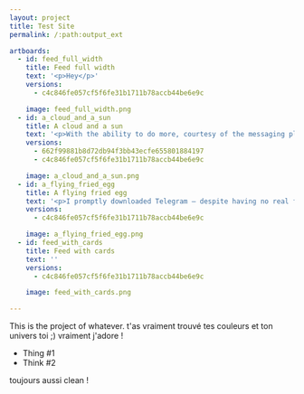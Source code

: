 ```yaml
---
layout: project
title: Test Site
permalink: /:path:output_ext

artboards:
  - id: feed_full_width
    title: Feed full width
    text: '<p>Hey</p>'
    versions: 
      - c4c846fe057cf5f6fe31b1711b78accb44be6e9c

    image: feed_full_width.png
  - id: a_cloud_and_a_sun
    title: A cloud and a sun
    text: '<p>With the ability to do more, courtesy of the messaging platform whose services bots are built on, bots will go from being utilities to powering real work.</p>'
    versions: 
      - 662f99881b8d72db94f3bb43ecfe655801884197
      - c4c846fe057cf5f6fe31b1711b78accb44be6e9c

    image: a_cloud_and_a_sun.png
  - id: a_flying_fried_egg
    title: A flying fried egg
    text: '<p>I promptly downloaded Telegram — despite having no real friends on the app whom I could talk to — and eagerly installed the two most useful bots in their directory: a bot that reported the weather each morning and a calculator bot. </p><p>My <a href="https://www.swayfinance.com/">co-founder</a>, Ashwin, wasn’t amused or impressed by either of those bots, and indeed, I uninstalled Telegram shortly after, following weeks without use.</p>'
    versions: 
      - c4c846fe057cf5f6fe31b1711b78accb44be6e9c

    image: a_flying_fried_egg.png
  - id: feed_with_cards
    title: Feed with cards
    text: ''
    versions: 
      - c4c846fe057cf5f6fe31b1711b78accb44be6e9c

    image: feed_with_cards.png

---
```

<p>This is the project of whatever. t'as vraiment trouvé tes couleurs et ton univers toi ;) vraiment j'adore ! 
 </p>
<ul>
<li>Thing #1</li>
<li>Think #2</li>
</ul>
<p>toujours aussi clean !</p>
